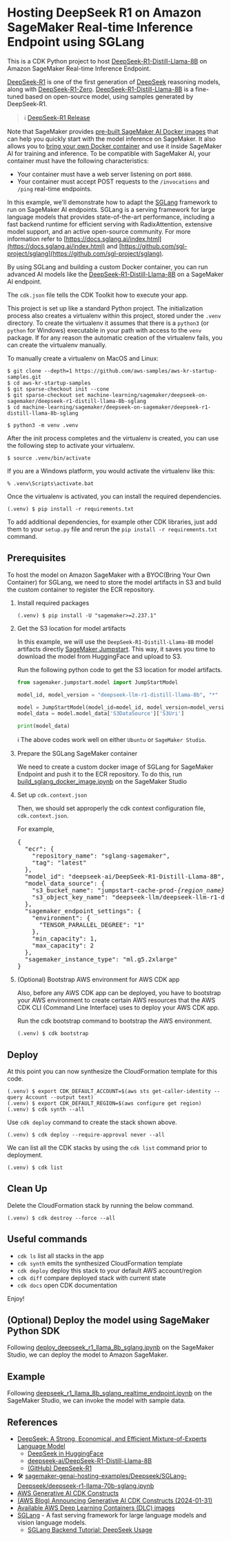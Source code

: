 
# Hosting DeepSeek R1 on Amazon SageMaker Real-time Inference Endpoint using SGLang

This is a CDK Python project to host [DeepSeek-R1-Distill-Llama-8B](https://huggingface.co/deepseek-ai/DeepSeek-R1-Distill-Llama-8B) on Amazon SageMaker Real-time Inference Endpoint.

[DeepSeek-R1](https://huggingface.co/deepseek-ai/DeepSeek-R1) is one of the first generation of [DeepSeek](https://www.deepseek.com/) reasoning models, along with [DeepSeek-R1-Zero](https://huggingface.co/deepseek-ai/DeepSeek-R1-Zero).
[DeepSeek-R1-Distill-Llama-8B](https://huggingface.co/deepseek-ai/DeepSeek-R1-Distill-Llama-8B) is a fine-tuned based on open-source model, using samples generated by DeepSeek-R1.
> :information_source: [DeepSeek-R1 Release](https://api-docs.deepseek.com/news/news250120)


Note that SageMaker provides [pre-built SageMaker AI Docker images](https://docs.aws.amazon.com/sagemaker/latest/dg/pre-built-containers-frameworks-deep-learning.html) that can help you quickly start with the model inference on SageMaker. It also allows you to [bring your own Docker container](https://docs.aws.amazon.com/sagemaker/latest/dg/adapt-inference-container.html) and use it inside SageMaker AI for training and inference. To be compatible with SageMaker AI, your container must have the following characteristics:

- Your container must have a web server listening on port `8080`.
- Your container must accept POST requests to the `/invocations` and `/ping` real-time endpoints.

In this example, we'll demonstrate how to adapt the [SGLang](https://github.com/sgl-project/sglang) framework to run on SageMaker AI endpoints. SGLang is a serving framework for large language models that provides state-of-the-art performance, including a fast backend runtime for efficient serving with RadixAttention, extensive model support, and an active open-source community. For more information refer to [https://docs.sglang.ai/index.html](https://docs.sglang.ai/index.html) and [https://github.com/sgl-project/sglang](https://github.com/sgl-project/sglang).

By using SGLang and building a custom Docker container, you can run advanced AI models like the [DeepSeek-R1-Distill-Llama-8B](https://huggingface.co/deepseek-ai/DeepSeek-R1-Distill-Llama-8B) on a SageMaker AI endpoint.

The `cdk.json` file tells the CDK Toolkit how to execute your app.

This project is set up like a standard Python project.  The initialization
process also creates a virtualenv within this project, stored under the `.venv`
directory.  To create the virtualenv it assumes that there is a `python3`
(or `python` for Windows) executable in your path with access to the `venv`
package. If for any reason the automatic creation of the virtualenv fails,
you can create the virtualenv manually.

To manually create a virtualenv on MacOS and Linux:

```
$ git clone --depth=1 https://github.com/aws-samples/aws-kr-startup-samples.git
$ cd aws-kr-startup-samples
$ git sparse-checkout init --cone
$ git sparse-checkout set machine-learning/sagemaker/deepseek-on-sagemaker/deepseek-r1-distill-llama-8b-sglang
$ cd machine-learning/sagemaker/deepseek-on-sagemaker/deepseek-r1-distill-llama-8b-sglang

$ python3 -m venv .venv
```

After the init process completes and the virtualenv is created, you can use the following
step to activate your virtualenv.

```
$ source .venv/bin/activate
```

If you are a Windows platform, you would activate the virtualenv like this:

```
% .venv\Scripts\activate.bat
```

Once the virtualenv is activated, you can install the required dependencies.

```
(.venv) $ pip install -r requirements.txt
```

To add additional dependencies, for example other CDK libraries, just add
them to your `setup.py` file and rerun the `pip install -r requirements.txt`
command.

## Prerequisites

To host the model on Amazon SageMaker with a BYOC(Bring Your Own Container) for SGLang, we need to store the model artifacts in S3 and build the custom container to register the ECR repository.

1. Install required packages
   ```
   (.venv) $ pip install -U "sagemaker>=2.237.1"
   ```

2. Get the S3 location for model artifacts

   In this example, we will use the `DeepSeek-R1-Distill-Llama-8B` model artifacts directly [SageMaker Jumpstart](https://docs.aws.amazon.com/sagemaker/latest/dg/studio-jumpstart.html). This way, it saves you time to download the model from HuggingFace and upload to S3.

   Run the following python code to get the S3 location for model artifacts.
   ```python
   from sagemaker.jumpstart.model import JumpStartModel

   model_id, model_version = "deepseek-llm-r1-distill-llama-8b", "*"

   model = JumpStartModel(model_id=model_id, model_version=model_version)
   model_data = model.model_data['S3DataSource']['S3Uri']

   print(model_data)
   ```
   :information_source: The above codes work well on either `Ubuntu` or `SageMaker Studio`.

3. Prepare the SGLang SageMaker container

   We need to create a custom docker image of SGLang for SageMaker Endpoint and push it to the ECR repository.
   To do this, run [build_sglang_docker_image.ipynb](src/notebook/build_sglang_docker_image.ipynb) on the SageMaker Studio

4. Set up `cdk.context.json`

   Then, we should set approperly the cdk context configuration file, `cdk.context.json`.

   For example,
   <pre>
   {
     "ecr": {
       "repository_name": "sglang-sagemaker",
       "tag": "latest"
     },
     "model_id": "deepseek-ai/DeepSeek-R1-Distill-Llama-8B",
     "model_data_source": {
       "s3_bucket_name": "jumpstart-cache-prod-<i>{region_name}</i>",
       "s3_object_key_name": "deepseek-llm/deepseek-llm-r1-distill-llama-8b/artifacts/inference-prepack/v1.0.0/"
     },
     "sagemaker_endpoint_settings": {
       "environment": {
         "TENSOR_PARALLEL_DEGREE": "1"
       },
       "min_capacity": 1,
       "max_capacity": 2
     },
     "sagemaker_instance_type": "ml.g5.2xlarge"
   }
   </pre>

5. (Optional) Bootstrap AWS environment for AWS CDK app

   Also, before any AWS CDK app can be deployed, you have to bootstrap your AWS environment to create certain AWS resources that the AWS CDK CLI (Command Line Interface) uses to deploy your AWS CDK app.

   Run the cdk bootstrap command to bootstrap the AWS environment.

   ```
   (.venv) $ cdk bootstrap
   ```

## Deploy

At this point you can now synthesize the CloudFormation template for this code.

```
(.venv) $ export CDK_DEFAULT_ACCOUNT=$(aws sts get-caller-identity --query Account --output text)
(.venv) $ export CDK_DEFAULT_REGION=$(aws configure get region)
(.venv) $ cdk synth --all
```

Use `cdk deploy` command to create the stack shown above.

```
(.venv) $ cdk deploy --require-approval never --all
```

We can list all the CDK stacks by using the `cdk list` command prior to deployment.

```
(.venv) $ cdk list
```

## Clean Up

Delete the CloudFormation stack by running the below command.

```
(.venv) $ cdk destroy --force --all
```

## Useful commands

 * `cdk ls`          list all stacks in the app
 * `cdk synth`       emits the synthesized CloudFormation template
 * `cdk deploy`      deploy this stack to your default AWS account/region
 * `cdk diff`        compare deployed stack with current state
 * `cdk docs`        open CDK documentation

Enjoy!

## (Optional) Deploy the model using SageMaker Python SDK

Following [deploy_deepseek_r1_llama_8b_sglang.ipynb](src/notebook/deploy_deepseek_r1_llama_8b_sglang.ipynb) on the SageMaker Studio, we can deploy the model to Amazon SageMaker.

## Example

Following [deepseek_r1_llama_8b_sglang_realtime_endpoint.ipynb](src/notebook/deepseek_r1_llama_8b_sglang_realtime_endpoint.ipynb) on the SageMaker Studio, we can invoke the model with sample data.

## References

 * [DeepSeek: A Strong, Economical, and Efficient Mixture-of-Experts Language Model](https://www.deepseek.com/)
   * [DeepSeek in HuggingFace](https://huggingface.co/deepseek-ai)
   * [deepseek-ai/DeepSeek-R1-Distill-Llama-8B](https://huggingface.co/deepseek-ai/DeepSeek-R1-Distill-Llama-8B)
   * [(GitHub) DeepSeek-R1](https://github.com/deepseek-ai/DeepSeek-R1)
 * 🛠️ [sagemaker-genai-hosting-examples/Deepseek/SGLang-Deepseek/deepseek-r1-llama-70b-sglang.ipynb](https://github.com/aws-samples/sagemaker-genai-hosting-examples/blob/main/Deepseek/SGLang-Deepseek/deepseek-r1-llama-70b-sglang.ipynb)
 * [AWS Generative AI CDK Constructs](https://awslabs.github.io/generative-ai-cdk-constructs/)
 * [(AWS Blog) Announcing Generative AI CDK Constructs (2024-01-31)](https://aws.amazon.com/blogs/devops/announcing-generative-ai-cdk-constructs/)
 * [Available AWS Deep Learning Containers (DLC) images](https://github.com/aws/deep-learning-containers/blob/master/available_images.md)
 * [SGLang](https://github.com/sgl-project/sglang) - A fast serving framework for large language models and vision language models.
   * [SGLang Backend Tutorial: DeepSeek Usage](https://docs.sglang.ai/references/deepseek.html)
